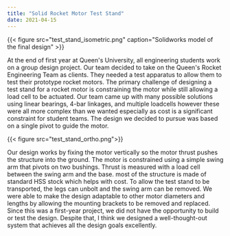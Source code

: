```yaml
---
title: "Solid Rocket Motor Test Stand"
date: 2021-04-15
---
```


{{< figure src="test_stand_isometric.png" caption="Solidworks model of the final design" >}}

At the end of first year at Queen's University, all engineering students work on a group design project. Our team decided to take on the Queen's Rocket Engineering Team as clients. They needed a test apparatus to allow them to test their prototype rocket motors. The primary challenge of designing a test stand for a rocket motor is constraining the motor while still allowing a load cell to be actuated. Our team came up with many possible solutions using linear bearings, 4-bar linkages, and multiple loadcells however these were all more complex than we wanted especially as cost is a significant constraint for student teams. The design we decided to pursue was based on a single pivot to guide the motor.

{{< figure src="test_stand_ortho.png">}}

Our design works by fixing the motor vertically so the motor thrust pushes the structure into the ground. The motor is constrained using a simple swing arm that pivots on two bushings. Thrust is measured with a load cell between the swing arm and the base. most of the structure is made of standard HSS stock which helps with cost. To allow the test stand to be transported, the legs can unbolt and the swing arm can be removed. We were able to make the design adaptable to other motor diameters and lengths by allowing the mounting brackets to be removed and replaced. Since this was a first-year project, we did not have the opportunity to build or test the design. Despite that, I think we designed a well-thought-out system that achieves all the design goals excellently. 